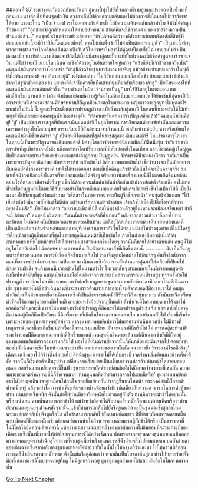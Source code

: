 ##ตอนที่ 87 ระหว่างตะวันออกกับตะวันตก
อู๋ฉยงปี้พุ่งไปยังใจกลางที่ราบสูงและประคองเปี๋ยยั่งหงที่อ่อนแรง นางจ้องไปที่คนชุดน้ำเงิน ดวงตาเต็มไปด้วยความแค้นและไม่ต้องการสิ่งใดมากไปกว่ากัดเขาให้ตาย นางตะโกน “เป็นเจ้าเอง! เราไม่เคยพบกันด้วยซ้ำ ไม่มีความแค้นต่อกันแล้วทำไมเจ้าถึงได้ฆ่าลูกรักของเรา”
“ลูกชายเจ้าถูกกำหนดมาให้ตายอย่างอนาถ ข้าแค่คิดจะใช้ความตายของเขาสร้างความปั่นป่วนแต่แล้ว...”
คนชุดน้ำเงินกล่าวอย่างเสียดาย “ข้าไม่คาดคิดว่าองค์สังฆราชกับเทพธิดาศักดิ์สิทธิ์ที่อ่อนเยาว์เช่นนี้จะมีวิชาฝีมือโดดเด่นเพียงนี้ หากไม่เช่นนั้นข้าก็ไม่จำเป็นต้องปรากฏตัว”
เป็นเช่นนี้จริงๆ หากการผสานการโจมตีของเฉินฉางเซิงกับสวีโหย่วหรงไม่อาจโต้อู๋ฉยงปี้ถอยไปได้ เขาย่อมไม่จำเป็นต้องลงมือ
บางทีเฉินฉางเซิงคงจบชีวิตใต้เงื้อมมือของอู๋ฉยงปี้บางทีเปี๋ยยั่งหงคงไม่เชื่อคำพูดของชิวซานจวิน แต่ไม่ว่าจะเป็นแบบใด เฉินฉางเซิงก็ต้องอยู่ในอันตรายใหญ่หลวง
“แล้วก็ยังมีเจ้าชิวซานจวินนั่น”
คนชุดน้ำเงินกล่าวอย่างโศกเศร้า “ต้าลู่มีอัจฉริยะรุ่นเยาว์มากมายจริงๆ แม้ว่าข้าจะข้ามทะเลกว้างใหญ่ก็ยังไม่พ้นการมองฟ้าจากก้นบ่ออยู่ดี”
หวังผ้อกล่าว “ไม่กี่วันก่อนนอกเมืองฮั่นชิว ข้าแนะนำเจ้าว่าถึงแม้ข้าจะไม่รู้จักตัวตนของเข้า แต่ทางที่ดีเจ้าไม่ควรยื่นมือเข้ามายุ่งเกี่ยวกับเรื่องของต้าลู่”
เปี๋ยยั่งหงมองไปที่คนชุดน้ำเงินและพลันกล่าวขึ้น “หากข้าเดาไม่ผิด เจ้าน่าจะเป็นมู่”
เขาใช้ชีวิตอยู่ในเขตแดนเทพศักดิ์สิทธิ์มานานกว่าหวังผ้อ ดังนั้นเขาย่อมมีความรู้เรื่องในอดีตเนิ่นนานมากกว่า
ได้ยินเช่นนี้อู๋ฉยงปี้กับอาจารย์ย่าทั้งสามของสถานศึกษาหนานซีก็ดูเหมือนจะตกใจอย่างมาก
หญิงชราตระกูลมู่ท่าไม่พูดอะไรมากนักในวันนี้ ไม่พูดอะไรนับตั้งแต่การปรากฏตัวของเปี๋ยยั่งหงกับอู๋ฉยงปี้ ในตอนนี้นางพลันใช้ไม้เท้าพยุงตัวขึ้นและตะคอกคนชุดน้ำเงินอย่างดุดัน “เจ้าคนตะวันตกมาสร้างปัญหาอีกแล้ว!”
คนชุดน้ำเงินคือมู่!
‘มู่’ เป็นแซ่ของราชสกุลที่ปกครองดินแดนต้าซี
ในยุคโบราณ การเรียกคนด้วยแซ่เท่านั้นแสดงความเคารพอย่างสูงในโลกมนุษย์ ธรรมเนียมนี้ก็ยังดำรงมาจนถึงตอนนี้
ยกตัวอย่างเช่นอิ๋น ซางหรือเทียนไห่
คนชุดน้ำเงินมีชื่อแค่คำว่า ‘มู่’ เป็นคนที่โดดเด่นที่สุดในราชสกุลของดินแดนต้าซี
ในแง่ของอาวุโส เขาในตอนนี้เป็นพระปิตุจฉาของดินแดนต้าซี มีอาวุโสกว่าจักรพรรดินีแห่งเมืองไป๋ตี้หนึ่งรุ่น
ว่ากันว่าเขามีการบำเพ็ญเพียรยากหยั่งถึง แข็งแกร่งหาใดเปรียบ และมีนิสัยเย่อหยิ่งโหดเหี้ยม
ตอนที่องค์หญิงใหญ่ถูกบีบให้ออกจากบ้านเกิดและข้ามทะเลมายังต้าลู่กลายเป็นมู่ฮูหยิน จักรพรรดินีของเผ่าปีศาจ ว่ากันว่าเป็นเพราะพระปิตุจฉาคิดว่านางมีพรสวรรค์น่ากลัวเกินไป มีศักยภาพมากเกินไป เชื่อว่านางจะเป็นภัยต่อการสืบทอดบัลลังก์ของราชวงศ์ เขาจึงไล่นางออกมา
ตอนนี้เมื่อคิดดูแล้วข่าวลือนั่นไม่จะเป็นความจริง
ลมหายใจมังกรเยือกแข็งไม่อาจที่จะปลอมแปลงได้จริงๆ หรืออย่างน้อยเรื่องแบบนี้ก็ไม่เคยเกิดขึ้นมาก่อน อย่างไรก็ตามเผ่าปีศาจตั้งถิ่นฐานขึ้นได้ด้วยความสัมพันธ์อันล้ำลึกกับเผ่ามังกรยักษ์น้ำค้างแข็ง คงไม่ยากที่จะเชื่อว่ามู่ฮูหยินได้พบวิธีลับบางอย่างในการเลียนแบบลมหายใจมังกรเยือกแข็งขึ้นในเมืองไป๋ตี้
เปี๋ยยั่งหงมองไปที่คนชุดน้ำเงินแล้วถาม “เด็กสาวในภาพวาดน่าจะเป็นมู่จิ่วซือกระมัง”
คนชุดน้ำเงินตอบ “ไป๋เยี่ยสิงกับข้ามีความสัมพันธ์ไม่ดีนัก แต่ว่าเขารักหลานสาวข้าเสมอ เจ้ากล้าไปเมืองไป๋ตี้เพื่อหาตัวนางอย่างนั้นหรือ”
เปี๋ยยั่งหงกล่าว “อย่าว่าแต่เมืองไป๋ตี้ ต่อให้นางซ่อนตัวอยู่ในเหวนรกเมืองเสวี่ยเหล่า ข้าก็จะไปฆ่านาง”
คนชุดน้ำเงินตอบ “เช่นนั้นข้าจะรอเจ้าที่นั่นก่อน”
หลังจากกล่าวแล้วเขาก็มองไปทางตะวันตก
ในทิศทางนั้นมีหมอกหนาและทะเลปั่นป่วน แต่ก็อยู่ไกลเกินเขาจะมองเห็น
เศษทองแดงที่เปื้อนเลือดสีทองเริ่มร่วงหล่นและกองอยู่ที่เท้าของเขาราวกับใบไม้ทอง
แม้แต่ในช่วงสุดท้าย ก็ไม่มีใครรู้ว่าใบหน้าของผู้แข็งแกร่งที่สุดในราชสกุลดินแดนต้าซีเป็นเช่นใด
ภายในลำแสงสีทองนับไม่ถ้วน สามารถมองเห็นใบหน้าชราได้เลือนราง
แสงสว่างมากขึ้นเรื่อยๆ จากนั้นก็หายไปอย่างฉับพลัน
คนผู้นี้ไม่อยู่ในโลกอีกต่อไป
มีแค่เศษทองแดงบนพื้นเป็นตัวแทนของสิ่งที่เกิดขึ้นตรงนี้
……
……
มันเป็นวันฤดูหนาวที่ยาวนานมาก
เพราะมีเรื่องเกิดขึ้นมากเกินไป เวลาจึงดูเหมือนผ่านไปช้ามากๆ
อันที่จริงนับจากตอนที่อาจารย์ย่าทั้งสามประกาศปิดอาราม เฉินฉางเซิงยืนกรานคัดค้านและอู๋ฉยงปี้ส่งเสียงที่เปียมไปด้วยความชิงชัง จนถึงตอนนี้ เวลาผ่านไปไม่นานเท่าไร
ในเวลาสั้นๆ สามลมหายในนับจากคนชุดดำลงมือนั้นสำคัญที่สุด
คนชุดน้ำเงินลงมือโดยอิงจากการประเมินสถานการณ์บนที่ราบสูง หากหวังผ้อไม่ปรากฏตัว เขาย่อมไม่ลงมือ ดาบของหวังผ้อปรากฏเพราะขุนพลเทพพยัคฆ์ขาวลงมือลอบโจมตีเฉินฉางเซิง ขุนพลเทพไม่เชื่อว่าเฉินฉางเซิงจะสามารถต้านทานการลอบโจมตีจากยอดฝีมือเช่นเขาได้
คนชุดน้ำเงินไม่เห็นด้วย เขาเชื่อว่าเฉินฉางเซิงที่เป็นสังฆราชย่อมมีวิธีรักษาชีวิตอยู่มากมาย ดังนั้นเขาจึงเตรียมตัวที่จะใช้ความวุ่นวายลงมือโจมตี ดาบของหวังผ้อปรากฏขึ้นแล้ว ดังนั้นจะมีใครมาหยุดเขาได้ เขาไม่คาดคิดว่าในขณะที่เขารอให้ดาบของหวังผ้อปรากฏ ก็มีคนรอให้เขาปรากฏตัวเช่นกัน
และเขายิ่งไม่คาดคิดว่าคนผู้นั้นก็คือเปี๋ยยั่งหง
นี่คือเรื่องราวที่เกิดขึ้นในเวลาสามลมหายใจ
มองย้อนกลับไป เรื่องนี้เริ่มขึ้นเพราะทวนของขุนพลเทพพยัคฆ์ขาว
หากขุนพลเทพพยัคฆ์ขาวไม่พยายามฆ่าเฉินฉางเซิง ไม่มีทางที่เหตุการณ์เหล่านี้จะเกิดขึ้น
แล้วเรื่องนี้จะจบลงแบบไหน มันจะจบลงที่นี่หรือไม่
ไม่
การต่อสู้สะท้านฟ้าระหว่างยอดฝีมือเขตแดนเทพศักดิ์สิทธิ์จบลงแล้ว
คนชุดน้ำเงินตายแล้ว
แต่เฉินฉางเซิงยังมีชีวิตอยู่
ขุนพลเทพพยัคฆ์ขาวถอนทวนกลับไป มองไปที่เฉินฉางเซิงจากนั้นก็หันกลับและเดินจากไป
ตอนที่เขามองไปที่เฉินฉางเซิง ใบหน้าเฉยชาอย่างยิ่ง ความหมายของเขานั้นชัดเจนอย่างยิ่ง
‘พระองค์โชคดีจริงๆ’
เฉินฉางเซิงมองไปที่ร่างซึ่งล่าถอยไป สีหน้าสุขุม แต่เขาไม่ได้เก็บกระบี่
เจตจำนงเริ่มอ่อนลงอย่างเห็นได้ชัด จากนั้นก็เริ่มก่อตัวเป็นรูปร่าง เปลี่ยนจากเรียบง่ายเป็นแข็งแกร่งจนน่ากลัว
ต้นหญ้าโดยรอบตอบสนอง ลอยขึ้นและเหยียดตรงชี้ขึ้นฟ้า
ขุนพลเทพพยัคฆ์ขาวย่อมสัมผัสได้ถึงเจตจำนงกระบี่เช่นกัน
ความหมายของเจตจำนงกระบี่นี้ก็ชัดเจนมาก
‘ท่านขุนพลคิดว่าสามารถจากไปแบบนี้หรือ’
ขุนพลเทพพยัคฆ์ขาวไม่ได้หยุดเดิน เขาดูเหมือนไม่สนใจ รอยยิ้มเย้ยหยันปรากฏขึ้นบนใบหน้า
พระองค์ ข้าตั้งใจจะฆ่าท่านเมื่อครู่ แล้วจะทำไม
การบำเพ็ญเพียรของท่านด้อยกว่าข้า เช่นเดียวกับความสามารถในการต่อสู้ของท่าน ท่านบาดเจ็บหนัก ดังนั้นต่อให้ท่านมีของวิเศษนับไม่ถ้วนอยู่กับตัว ท่านคิดว่าจะฆ่าข้าได้อย่างนั้นหรือ
แน่นอน ดาบนั้นสามารถฆ่าข้าได้ แม้ว่าหวังผ้อจะได้รับบาดเจ็บหนักก็ตาม แต่ท่านคิดหรือว่าท่านอ๋องจะมองดูเฉยๆ ส่วนหลังจากนั้น...ข้าก็สามารถกลับไปยังจิงตูและกลายเป็นขุนนางซั่งซูกลาโหม พระองค์กล้ากลับไปจิงตูหรือไม่ หรือข้าสามารถกลับไปยังด่านพยัคฆขาว ที่ที่ข้านำทัพทหารหลายหมื่นนาย มียอดฝีมือและนักสร้างค่ายกลจำนวนนับไม่ถ้วน พระองค์สามารถสู้กับข้าได้หรือ
เป็นธรรมดาที่ไม่มีใครได้ยินความคิดเหล่านี้
แต่ความเฉยชาและเย่อหยิ่งของเขากับความไม่ยินยอมที่จะวางกระบี่ของเฉินฉางเซิงนั้นเพียงพอให้เข้าใจสถานการณ์ได้อย่างชัดเจน
นักพรตจากอารามฉางชุนหลายคนบินออกมาจากคณะทูตราชสำนักสู่ใจกลางที่ราบสูงเพื่อรับตัวขุนพล
ชุดสีน้ำเงินพลิ้วไปตามสายลม บดบังสายตาของเฉินฉางเซิงจากหลังของขุนพลเทพพยัคฆ์ขาว
ทันใดนั้นใบไม้ครามก็ร่วงลงมา
ใบไม้ครามมีสีอ่อนกว่าชุดสีน้ำเงินของพวกนักพรต ดังนั้นมันจึงดูอ่อนกว่า
พวกมันเป็นใบของต้นอู่ถง
ห่างไปหลายร้อยจั้ง มือทั้งสองของสวีโหย่วหรงอยู่ที่ธนู ไม่มีลูกศรวางอยู่ ลูกธนูถงถูกยิงออกไปแล้ว
มันคือใบไม้ครามพวกนั้น


[Go To Next Chapter]( ./914.md)